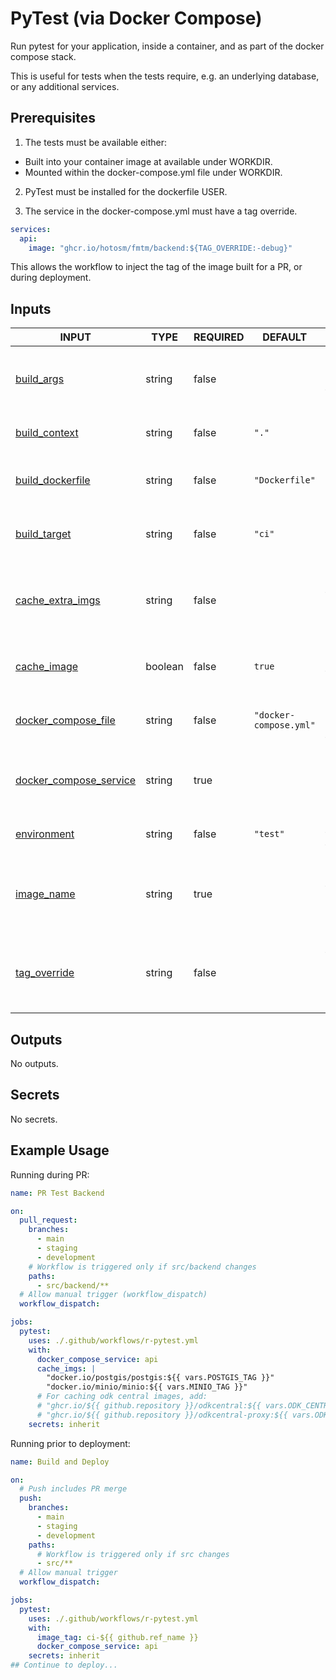 # PyTest (via Docker Compose)

Run pytest for your application, inside a container,
and as part of the docker compose stack.

This is useful for tests when the tests require, e.g. an
underlying database, or any additional services.

## Prerequisites

1. The tests must be available either:

- Built into your container image at available under WORKDIR.
- Mounted within the docker-compose.yml file under WORKDIR.

2. PyTest must be installed for the dockerfile USER.

3. The service in the docker-compose.yml must have a tag override.

```yaml
services:
  api:
    image: "ghcr.io/hotosm/fmtm/backend:${TAG_OVERRIDE:-debug}"
```

This allows the workflow to inject the tag of the image built for
a PR, or during deployment.

## Inputs

<!-- AUTO-DOC-INPUT:START - Do not remove or modify this section -->

| INPUT                                                                                              | TYPE    | REQUIRED | DEFAULT                | DESCRIPTION                                                                                |
| -------------------------------------------------------------------------------------------------- | ------- | -------- | ---------------------- | ------------------------------------------------------------------------------------------ |
| <a name="input_build_args"></a>[build_args](#input_build_args)                                     | string  | false    |                        | Space separated list of build <br>args to use for the <br>image.                           |
| <a name="input_build_context"></a>[build_context](#input_build_context)                            | string  | false    | `"."`                  | Root directory to start the <br>build from.                                                |
| <a name="input_build_dockerfile"></a>[build_dockerfile](#input_build_dockerfile)                   | string  | false    | `"Dockerfile"`         | Name of dockerfile, relative to <br>context dir.                                           |
| <a name="input_build_target"></a>[build_target](#input_build_target)                               | string  | false    | `"ci"`                 | The target to built to <br>(default to ci stage).                                          |
| <a name="input_cache_extra_imgs"></a>[cache_extra_imgs](#input_cache_extra_imgs)                   | string  | false    |                        | Space separated list of images <br>to cache on each run <br>(e.g. to avoid rate limiting). |
| <a name="input_cache_image"></a>[cache_image](#input_cache_image)                                  | boolean | false    | `true`                 | Cache the built image, for <br>the next run. Default true.                                 |
| <a name="input_docker_compose_file"></a>[docker_compose_file](#input_docker_compose_file)          | string  | false    | `"docker-compose.yml"` | The docker compose file used <br>to run the test.                                          |
| <a name="input_docker_compose_service"></a>[docker_compose_service](#input_docker_compose_service) | string  | true     |                        | The docker compose service to <br>run the test against.                                    |
| <a name="input_environment"></a>[environment](#input_environment)                                  | string  | false    | `"test"`               | The environment to use for <br>testing.                                                    |
| <a name="input_image_name"></a>[image_name](#input_image_name)                                     | string  | true     |                        | The image root name, without <br>tag. E.g. 'ghcr.io/${{ github.repository }}'              |
| <a name="input_tag_override"></a>[tag_override](#input_tag_override)                               | string  | false    |                        | An override for the build <br>image tag. Must include tests <br>and have PyTest installed  |

<!-- AUTO-DOC-INPUT:END -->

## Outputs

<!-- AUTO-DOC-OUTPUT:START - Do not remove or modify this section -->

No outputs.

<!-- AUTO-DOC-OUTPUT:END -->

## Secrets

<!-- AUTO-DOC-SECRETS:START - Do not remove or modify this section -->

No secrets.

<!-- AUTO-DOC-SECRETS:END -->

## Example Usage

Running during PR:

```yaml
name: PR Test Backend

on:
  pull_request:
    branches:
      - main
      - staging
      - development
    # Workflow is triggered only if src/backend changes
    paths:
      - src/backend/**
  # Allow manual trigger (workflow_dispatch)
  workflow_dispatch:

jobs:
  pytest:
    uses: ./.github/workflows/r-pytest.yml
    with:
      docker_compose_service: api
      cache_imgs: |
        "docker.io/postgis/postgis:${{ vars.POSTGIS_TAG }}"
        "docker.io/minio/minio:${{ vars.MINIO_TAG }}"
      # For caching odk central images, add:
      # "ghcr.io/${{ github.repository }}/odkcentral:${{ vars.ODK_CENTRAL_TAG }}"
      # "ghcr.io/${{ github.repository }}/odkcentral-proxy:${{ vars.ODK_CENTRAL_TAG }}"
    secrets: inherit
```

Running prior to deployment:

```yaml
name: Build and Deploy

on:
  # Push includes PR merge
  push:
    branches:
      - main
      - staging
      - development
    paths:
      # Workflow is triggered only if src changes
      - src/**
  # Allow manual trigger
  workflow_dispatch:

jobs:
  pytest:
    uses: ./.github/workflows/r-pytest.yml
    with:
      image_tag: ci-${{ github.ref_name }}
      docker_compose_service: api
    secrets: inherit
## Continue to deploy...
```
